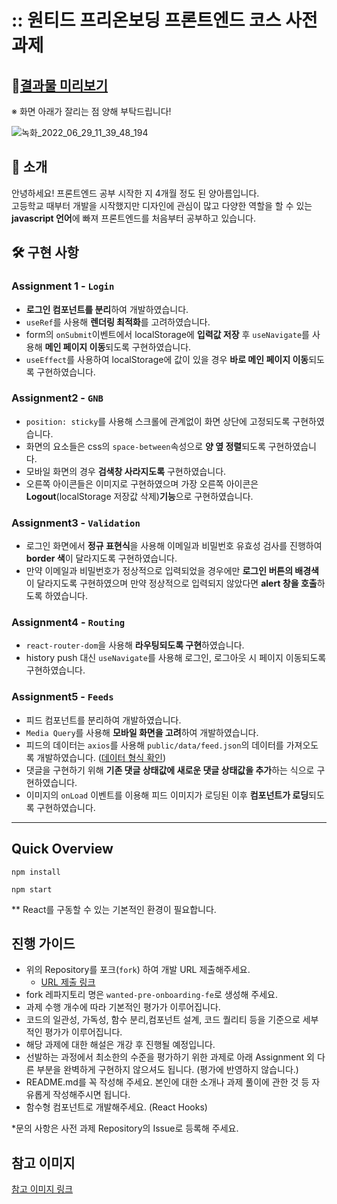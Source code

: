 # :: 원티드 프리온보딩 프론트엔드 코스 사전과제

## 🏃[결과물 미리보기](https://wanted-pre-onboarding-fe-areum.vercel.app/)
※ 화면 아래가 잘리는 점 양해 부탁드립니다!   

![녹화_2022_06_29_11_39_48_194](https://user-images.githubusercontent.com/48716298/176339482-923c0535-178f-463c-b573-da137769cbac.gif)


## 🐏 소개
안녕하세요! 프론트엔드 공부 시작한 지 4개월 정도 된 양아름입니다.  
고등학교 때부터 개발을 시작했지만 디자인에 관심이 많고 다양한 역할을 할 수 있는 **javascript 언어**에 빠져 프론트엔드를 처음부터 공부하고 있습니다.   

## 🛠 구현 사항
### Assignment 1 - `Login`
- **로그인 컴포넌트를 분리**하여 개발하였습니다.
- `useRef`를 사용해 **렌더링 최적화**를 고려하였습니다.
- form의 `onSubmit`이벤트에서 localStorage에 **입력값 저장** 후 `useNavigate`를 사용해 **메인 페이지 이동**되도록 구현하였습니다.
- `useEffect`를 사용하여 localStorage에 값이 있을 경우 **바로 메인 페이지 이동**되도록 구현하였습니다.

### Assignment2 - `GNB`
- `position: sticky`를 사용해 스크롤에 관계없이 화면 상단에 고정되도록 구현하였습니다.
- 화면의 요소들은 css의 `space-between`속성으로 **양 옆 정렬**되도록 구현하였습니다.
- 모바일 화면의 경우 **검색창 사라지도록** 구현하였습니다.
- 오른쪽 아이콘들은 이미지로 구현하였으며 가장 오른쪽 아이콘은 **Logout**(localStorage 저장값 삭제)**기능**으로 구현하였습니다.

### Assignment3 - `Validation`
- 로그인 화면에서 **정규 표현식**을 사용해 이메일과 비밀번호 유효성 검사를 진행하여 **border 색**이 달라지도록 구현하였습니다.
- 만약 이메일과 비밀번호가 정상적으로 입력되었을 경우에만 **로그인 버튼의 배경색**이 달라지도록 구현하였으며 만약 정상적으로 입력되지 않았다면 **alert 창을 호출**하도록 하였습니다.

### Assignment4 - `Routing`
- `react-router-dom`을 사용해 **라우팅되도록 구현**하였습니다.
- history push 대신 `useNavigate`를 사용해 로그인, 로그아웃 시 페이지 이동되도록 구현하였습니다.

### Assignment5 - `Feeds`
- 피드 컴포넌트를 분리하여 개발하였습니다.
- `Media Query`를 사용해 **모바일 화면을 고려**하여 개발하였습니다.
- 피드의 데이터는 `axios`를 사용해 `public/data/feed.json`의 데이터를 가져오도록 개발하였습니다. ([데이터 형식 확인](https://github.com/areumsheep/wanted-pre-onboarding-fe/blob/main/public/data/feed.json))
- 댓글을 구현하기 위해 **기존 댓글 상태값에 새로운 댓글 상태값을 추가**하는 식으로 구현하였습니다.
- 이미지의 `onLoad` 이벤트를 이용해 피드 이미지가 로딩된 이후 **컴포넌트가 로딩**되도록 구현하였습니다.

---

## Quick Overview

```
npm install

npm start
```

\*\* React를 구동할 수 있는 기본적인 환경이 필요합니다.

## 진행 가이드

- 위의 Repository를 포크(`fork`) 하여 개발 URL 제출해주세요.
  - [URL 제출 링크](https://forms.gle/LcXnfrgtQp5MRrdU8)
- fork 레파지토리 명은 `wanted-pre-onboarding-fe`로 생성해 주세요.
- 과제 수행 개수에 따라 기본적인 평가가 이루어집니다.
- 코드의 일관성, 가독성, 함수 분리,컴포넌트 설계, 코드 퀄리티 등을 기준으로 세부적인 평가가 이루어집니다.
- 해당 과제에 대한 해설은 개강 후 진행될 예정입니다.
- 선발하는 과정에서 최소한의 수준을 평가하기 위한 과제로 아래 Assignment 외 다른 부분을 완벽하게 구현하지 않으셔도 됩니다. (평가에 반영하지 않습니다.)
- README.md를 꼭 작성해 주세요. 본인에 대한 소개나 과제 풀이에 관한 것 등 자유롭게 작성해주시면 됩니다.
- 함수형 컴포넌트로 개발해주세요. (React Hooks)

\*문의 사항은 사전 과제 Repository의 Issue로 등록해 주세요.

## 참고 이미지

[참고 이미지 링크](https://bclef25.notion.site/1ed6d5b2192b45eeb4104a67f6a77250)
